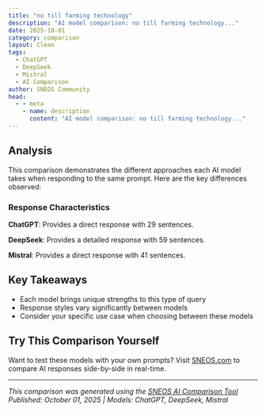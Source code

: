 ```yaml
---
title: "no till farming technology"
description: "AI model comparison: no till farming technology..."
date: 2025-10-01
category: comparison
layout: Clean
tags:
  - ChatGPT
  - DeepSeek
  - Mistral
  - AI Comparison
author: SNEOS Community
head:
  - - meta
    - name: description
      content: "AI model comparison: no till farming technology..."
---
```


<ChatComparison
  title="no till farming technology"
  prompt="no till farming technology"
  :responses='{"ChatGPT": "No-till farming is an agricultural technique that involves growing crops without disturbing the soil through tillage (plowing, turning, or stirring the soil). This method helps preserve soil structure, reduce erosion, improve water retention, and increase soil health.\n\n### Key Technologies and Practices in No-Till Farming:\n\n1. **No-Till Seed Drills and Planters:**\n - Special equipment designed to plant seeds directly into undisturbed soil.\n - These machines create narrow seed furrows, deposit seeds, and cover them with minimal soil disturbance.\n - Examples: Strip-till drills, direct seeders.\n\n2. **Cover Crops:**\n - Planting cover crops like legumes, grasses, or brassicas during the off-season to protect soil.\n - Cover crops reduce erosion, fix nitrogen, suppress weeds, and improve soil organic matter.\n\n3. **Residue Management:**\n - Managing leftover crop residue on fields after harvest protects the soil and maintains moisture.\n - Residue acts as mulch, suppresses weeds, and adds organic matter as it decomposes.\n\n4. **Herbicide Use and Integrated Weed Management:**\n - Since tillage is not used to control weeds, herbicides or alternative weed control methods are often utilized.\n - Innovations include precision herbicide application technologies and mechanical weeders.\n\n5. **Precision Agriculture Tools:**\n - GPS-guided tractors and equipment ensure accurate seed placement and efficient field operations.\n - Soil sensors and drones help monitor crop health and soil conditions without physical disturbance.\n\n6. **Soil Health Monitoring:**\n - Regular testing and use of technologies like soil moisture probes and nutrient sensors to manage fertilizers efficiently.\n\n### Benefits of No-Till Farming:\n\n- Reduces soil erosion and runoff.\n- Improves water infiltration and retention.\n- Enhances organic matter and soil microbial activity.\n- Reduces fuel and labor costs.\n- Increases carbon sequestration, helping mitigate climate change.\n\n### Challenges:\n\n- Initial transition can be difficult for farmers accustomed to tillage.\n- Weed management requires careful planning.\n- Possible need for specialized equipment and herbicides.\n\nIf you want information on specific no-till farming equipment or technologies available in your region, please let me know!", "DeepSeek": "Of course. Here is a comprehensive overview of no-till farming technology, explaining what it is, the core technologies that make it possible, and the benefits and challenges.\n\n### What is No-Till Farming?\n\nNo-till farming is an agricultural practice where the soil is not disturbed by traditional plowing (tillage). Instead of turning the soil over, crops are planted directly into the residue of the previous season\u0027s plants. It\u0027s a cornerstone of **Conservation Agriculture**, which aims to achieve sustainable and profitable agriculture by protecting the soil from degradation.\n\n---\n\n### The Core Technologies That Make No-Till Possible\n\nMoving away from plowing requires a suite of specialized technologies to handle seeding, weed control, and soil management.\n\n#### 1. The No-Till Drill and Planter\nThis is the most critical piece of equipment. A conventional planter cannot effectively cut through crop residue and penetrate hard, untilled soil.\n\n* **Function:** A no-till drill/planter uses heavy, weighted frames and specially designed **double-disc openers** to slice through residue and create a narrow furrow for the seed.\n* **Floating Row Units:** Each row unit is independently mounted to follow the contour of the land, ensuring consistent seeding depth even on uneven ground.\n* **Seed Depth Control:** Precise depth control is vital for good seed-to-soil contact and uniform germination.\n* **Fertilizer Placement:** Many no-till planters are equipped with **starter fertilizer** attachments that place a small amount of fertilizer directly next to the seed (a \u0022pop-up\u0022 starter) to give seedlings a strong early boost.\n\n#### 2. Cover Crops\nWhile not a \u0022technology\u0022 in the machinery sense, cover crops are a biological technology essential for successful no-till systems.\n* **Purpose:** They are grown not for harvest, but to protect and enrich the soil between cash crop cycles.\n* **Benefits:**\n * **Weed Suppression:** Dense cover crops outcompete weeds for light and nutrients.\n * **Soil Structure:** Their roots create channels for water and air, improving infiltration.\n * **Erosion Control:** They hold soil in place with their roots and protect it from rain with their canopy.\n * **Pest \u0026 Nutrient Management:** Some species, like legumes, fix nitrogen from the air, while others can help break pest cycles.\n\n#### 3. Integrated Weed Management (IWM)\nWithout tillage to control weeds, farmers must use a diversified approach.\n* **Herbicide Technology:** The development of **broad-spectrum herbicides** (like glyphosate) and **herbicide-tolerant crops** (like Roundup Ready soybeans and corn) was a major driver for no-till adoption. However, over-reliance has led to herbicide-resistant weeds.\n* **Modern IWM:** Now, technology focuses on:\n * **Precision Sprayers:** Using GPS and sensor technology to spot-spray weeds instead of blanketing the entire field, reducing chemical use.\n * **Robotic Weeders:** Small, autonomous robots that use cameras to identify and mechanically remove or laser individual weeds.\n * **Cover Crops:** As mentioned, they are a primary tool for suppressing weeds naturally.\n\n#### 4. Precision Agriculture Technologies\nNo-till is greatly enhanced by the tools of precision ag.\n* **GPS Guidance (Auto-Steer):** Allows planters and sprayers to follow the exact same paths with centimeter-level accuracy. This prevents overlap, saves inputs, and minimizes soil compaction by confining tractor tracks to specific \u0022tramlines.\u0022\n* **GIS (Geographic Information Systems):** Maps data like yield, soil type, and nutrient levels, allowing for variable-rate application of seeds and fertilizers, optimizing inputs for each part of the field.\n* **Soil Moisture Sensors:** Help farmers make precise irrigation decisions, conserving water and preventing nutrient leaching.\n\n#### 5. Crop Rotation and Diversification\nThis is an agronomic technology. Continuous monoculture (growing the same crop year after year) is difficult in a no-till system. Rotating different types of crops (e.g., corn -\u003E soybeans -\u003E wheat) helps break pest and disease cycles, manages soil nutrients more effectively, and improves soil biology.\n\n---\n\n### Benefits of No-Till Technology\n\n* **Improved Soil Health:** Builds organic matter, enhances soil structure, and increases water infiltration and retention.\n* **Reduced Erosion:** Soil covered with residue is protected from wind and water erosion by up to 90% compared to tilled fields.\n* **Water Conservation:** Residue acts as a mulch, reducing evaporation. Improved soil structure allows more water to soak in.\n* **Carbon Sequestration:** Undisturbed soil stores carbon (in the form of organic matter) instead of releasing it into the atmosphere as CO\u2082, making it a powerful tool in the fight against climate change.\n* **Fuel and Labor Savings:** Eliminating multiple tillage passes significantly reduces diesel fuel consumption and time spent in the field.\n* **Increased Biodiversity:** Creates a habitat for earthworms, beneficial insects, and soil microbes.\n\n### Challenges and Considerations\n\n* **High Initial Investment:** No-till planters and precision ag technology are expensive.\n* **Management Intensity:** Requires more sophisticated knowledge and management than traditional tillage. It\u0027s not a single practice but a whole-system change.\n* **Pest and Disease Pressure:** In some climates, cool, wet soils in spring can favor certain diseases and slugs. This requires careful monitoring.\n* **Herbicide Dependency \u0026 Resistance:** Early no-till systems relied heavily on herbicides, leading to resistant weeds. Successful modern no-till requires a more integrated approach.\n* **Transition Period:** Soil health and yields may temporarily dip during the first few years of transition as the soil ecosystem adjusts.\n\n### The Future: \u0022No-Till \u002B\u0022\n\nThe most advanced systems combine no-till with other practices for maximum benefit:\n\n* **No-Till \u002B Cover Crops:** Considered the gold standard for soil health.\n* **No-Till \u002B Diverse Rotations:** Mimics natural ecosystems for resilience.\n* **No-Till \u002B Livestock Integration:** Using animals to graze cover crops, which adds manure and manages the cover crop naturally.\n\nIn conclusion, no-till farming technology is a sophisticated, integrated system that replaces the brute force of the plow with smart machinery, biological principles, and data-driven management to build a more sustainable and resilient agricultural future.", "Mistral": "No-till farming, also known as zero tillage or direct drilling, is an agricultural technique that minimizes soil disturbance by avoiding the use of traditional plowing methods. Instead, seeds are planted directly into the soil, often through the residue of previous crops. This approach has several benefits and is supported by various technologies. Here are some key aspects and technologies associated with no-till farming:\n\n### Benefits of No-Till Farming\n1. **Soil Health**: Reduces soil erosion and improves soil structure.\n2. **Water Conservation**: Enhances water retention and reduces runoff.\n3. **Carbon Sequestration**: Increases organic matter in the soil, which can help sequester carbon.\n4. **Cost Savings**: Reduces fuel and labor costs associated with tilling.\n5. **Biodiversity**: Supports a more diverse ecosystem by preserving soil microorganisms and beneficial insects.\n\n### Technologies Supporting No-Till Farming\n1. **Seed Drills**: Specialized equipment designed to plant seeds directly into the soil without disturbing it. These drills often have discs or coulters that cut through crop residue and place seeds at the correct depth.\n2. **Precision Agriculture**: Tools like GPS, GIS, and remote sensing help farmers monitor soil conditions, crop health, and yield, allowing for more precise management practices.\n3. **Cover Crops**: Planting cover crops between cash crops helps maintain soil health, suppress weeds, and improve nutrient cycling.\n4. **Herbicides**: Chemical weed control is often used in no-till systems to manage weeds without tilling. However, there is a growing interest in reducing chemical use through integrated pest management (IPM) techniques.\n5. **Crop Rotation**: Rotating crops helps manage pests, diseases, and nutrient depletion, which is crucial in no-till systems where soil disturbance is minimal.\n6. **Soil Testing**: Regular soil testing helps farmers understand the nutrient status of their soil and make informed decisions about fertilizer application.\n7. **Biological Controls**: Using beneficial insects, fungi, and bacteria to control pests and diseases naturally.\n8. **Mulching**: Applying organic materials like straw or compost to the soil surface to retain moisture, suppress weeds, and improve soil health.\n9. **Controlled Traffic Farming**: Using designated paths for farm machinery to minimize soil compaction and improve soil structure.\n10. **Data Analytics**: Using data from sensors, drones, and satellites to make informed decisions about crop management, irrigation, and fertilizer application.\n\n### Challenges and Considerations\n- **Weed Management**: Without tilling, weed control can be more challenging and may require a combination of herbicides and mechanical methods.\n- **Soil Compaction**: No-till farming can lead to soil compaction if not managed properly, which can be mitigated through controlled traffic farming and the use of cover crops.\n- **Nutrient Management**: Ensuring that nutrients are available to crops without tilling requires careful management of fertilizers and organic matter.\n- **Equipment Costs**: Specialized no-till equipment can be expensive, but the long-term benefits often outweigh the initial investment.\n\n### Conclusion\nNo-till farming is a sustainable practice that can significantly improve soil health, water conservation, and overall farm productivity. By leveraging modern technologies and best practices, farmers can overcome the challenges associated with no-till farming and achieve better yields and environmental outcomes."}' 
  published-date="16:34"
/>

## Analysis

This comparison demonstrates the different approaches each AI model takes when responding to the same prompt. Here are the key differences observed:

### Response Characteristics

**ChatGPT**: Provides a direct response with 29 sentences. 

**DeepSeek**: Provides a detailed response with 59 sentences. 

**Mistral**: Provides a direct response with 41 sentences. 

## Key Takeaways

- Each model brings unique strengths to this type of query
- Response styles vary significantly between models
- Consider your specific use case when choosing between these models

## Try This Comparison Yourself

Want to test these models with your own prompts? Visit [SNEOS.com](https://sneos.com) to compare AI responses side-by-side in real-time.

---

*This comparison was generated using the [SNEOS AI Comparison Tool](https://sneos.com)*
*Published: October 01, 2025 | Models: ChatGPT, DeepSeek, Mistral*
